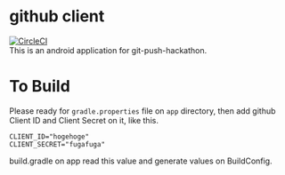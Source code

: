 # github client
[![CircleCI](https://circleci.com/gh/halu5071/git-push-hackathon.svg?style=svg)](https://circleci.com/gh/halu5071/git-push-hackathon)  
This is an android application for git-push-hackathon.

# To Build
Please ready for `gradle.properties` file on `app` directory, then add github Client ID and Client Secret on it, like this.

```
CLIENT_ID="hogehoge"
CLIENT_SECRET="fugafuga"
```

build.gradle on app read this value and generate values on BuildConfig.
